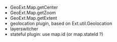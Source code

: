  * GeoExt.Map.getCenter
 * GeoExt.Map.getZoom
 * GeoExt.Map.getExtent
 * geolocation plugin, based on Ext.util.Geolocation
 * layerswitcher
 * stateful plugin: use map.id (or map.stateId ?)
